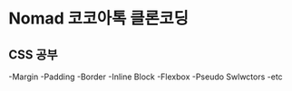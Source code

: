 # Nomad 코코아톡 클론코딩

## CSS 공부

-Margin
-Padding
-Border
-Inline Block
-Flexbox
-Pseudo Swlwctors
-etc
